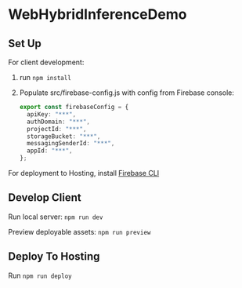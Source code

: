 # WebHybridInferenceDemo

## Set Up

For client development:

1. run `npm install`
2. Populate src/firebase-config.js with config from Firebase console:

   ```ts
   export const firebaseConfig = {
     apiKey: "***",
     authDomain: "***",
     projectId: "***",
     storageBucket: "***",
     messagingSenderId: "***",
     appId: "***",
   };
   ```

For deployment to Hosting, install [Firebase CLI](https://firebase.google.com/docs/cli)

## Develop Client

Run local server: `npm run dev`

Preview deployable assets: `npm run preview`

## Deploy To Hosting

Run `npm run deploy`
